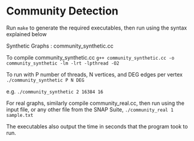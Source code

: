 Community Detection
=======================

Run ```make``` to generate the required executables, then run using the syntax explained below

Synthetic Graphs : community_synthetic.cc

To compile community_synthetic.cc
    ```g++ community_synthetic.cc -o community_synthetic -lm -lrt -lpthread -O2```
  
To run with P number of threads, N vertices, and DEG edges per vertex
    ```./community_synthetic P N DEG```

e.g.
    ```./community_synthetic 2 16384 16```

For real graphs, similarly compile community_real.cc, then run using the input file, or any other file from the SNAP Suite,
```./community_real 1 sample.txt```

The executables also output the time in seconds that the program took to run.
